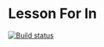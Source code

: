 # Lesson For In
[![Build status](https://ci.appveyor.com/api/projects/status/y60ix2stdwhp23mb?svg=true)](https://ci.appveyor.com/project/igrkirillov/lesson-forin)